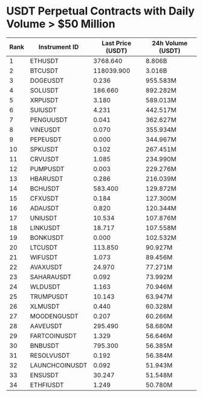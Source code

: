 # USDT Perpetual Contracts with Daily Volume > $50 Million

| Rank | Instrument ID | Last Price (USDT) | 24h Volume (USDT) |
|------|---------------|-------------------|-------------------|
| 1 | ETHUSDT | 3768.640 | 8.806B |
| 2 | BTCUSDT | 118039.900 | 3.016B |
| 3 | DOGEUSDT | 0.236 | 955.583M |
| 4 | SOLUSDT | 186.660 | 892.282M |
| 5 | XRPUSDT | 3.180 | 589.013M |
| 6 | SUIUSDT | 4.231 | 442.517M |
| 7 | PENGUUSDT | 0.041 | 362.627M |
| 8 | VINEUSDT | 0.070 | 355.934M |
| 9 | PEPEUSDT | 0.000 | 344.967M |
| 10 | SPKUSDT | 0.102 | 267.451M |
| 11 | CRVUSDT | 1.085 | 234.990M |
| 12 | PUMPUSDT | 0.003 | 229.276M |
| 13 | HBARUSDT | 0.286 | 216.039M |
| 14 | BCHUSDT | 583.400 | 129.872M |
| 15 | CFXUSDT | 0.184 | 127.300M |
| 16 | ADAUSDT | 0.820 | 120.344M |
| 17 | UNIUSDT | 10.534 | 107.876M |
| 18 | LINKUSDT | 18.717 | 107.558M |
| 19 | BONKUSDT | 0.000 | 102.532M |
| 20 | LTCUSDT | 113.850 | 90.927M |
| 21 | WIFUSDT | 1.073 | 89.456M |
| 22 | AVAXUSDT | 24.970 | 77.271M |
| 23 | SAHARAUSDT | 0.092 | 73.992M |
| 24 | WLDUSDT | 1.163 | 70.946M |
| 25 | TRUMPUSDT | 10.143 | 63.947M |
| 26 | XLMUSDT | 0.440 | 60.328M |
| 27 | MOODENGUSDT | 0.207 | 60.266M |
| 28 | AAVEUSDT | 295.490 | 58.680M |
| 29 | FARTCOINUSDT | 1.329 | 56.646M |
| 30 | BNBUSDT | 795.300 | 56.385M |
| 31 | RESOLVUSDT | 0.192 | 56.384M |
| 32 | LAUNCHCOINUSDT | 0.092 | 51.943M |
| 33 | ENSUSDT | 30.247 | 51.548M |
| 34 | ETHFIUSDT | 1.249 | 50.780M |
